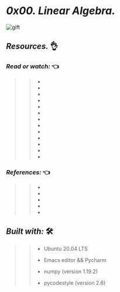 # *_0x00. Linear Algebra._*
 
![gift](https://aga.frba.utn.edu.ar/wp-content/uploads/2018/10/GIF004-small.gif)
## **_Resources._** 👌 

 

### **_Read or watch:_**  👈


>> * []()
>> * []()
>> * []()
>> * []()
>> * []()
>> * []()
>> * []()
>> * []()
>> * []()
>> * []()
>> * []()
>> * []()
>> * []()

### **_References:_**  👈

>> * []()
>> * []()
>> * []()
>> * []()
>> * []()



## **_Built with:_** 🛠️

>> * Ubuntu 20.04 LTS
>> 
>> * Emacs editor && Pycharm
>> 
>> * numpy (version 1.19.2) 
>> 
>> * pycodestyle (version 2.6)

